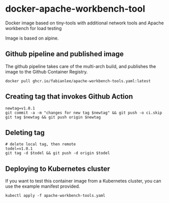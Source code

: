 # docker-apache-workbench-tool
Docker image based on tiny-tools with additional network tools and Apache workbench for load testing

Image is based on alpine.

## Github pipeline and published image

The github pipeline takes care of the multi-arch build, and publishes the image to the Github Container Registry.

```
docker pull ghcr.io/fabianlee/apache-workbench-tools.yaml:latest
```

## Creating tag that invokes Github Action

```
newtag=v1.0.1
git commit -a -m "changes for new tag $newtag" && git push -o ci.skip
git tag $newtag && git push origin $newtag
```

## Deleting tag

```
# delete local tag, then remote
todel=v1.0.1
git tag -d $todel && git push -d origin $todel
```

## Deploying to Kubernetes cluster

If you want to test this container image from a Kubernetes cluster, you can use the example manifest provided.

```
kubectl apply -f apache-workbench-tools.yaml
```

